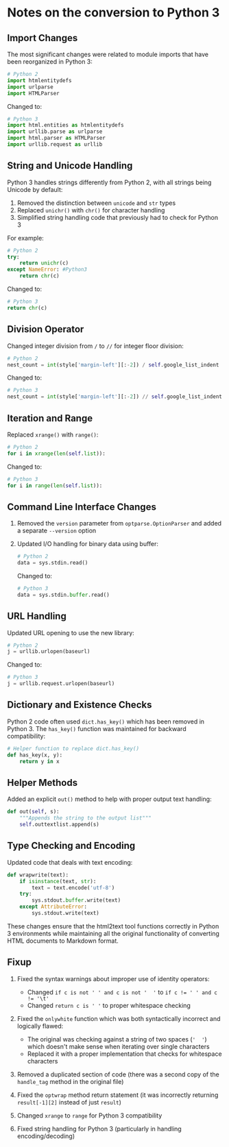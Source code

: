 # Notes on the conversion to Python 3

## Import Changes

The most significant changes were related to module imports that have been reorganized in Python 3:

```python
# Python 2
import htmlentitydefs
import urlparse
import HTMLParser
```

Changed to:

```python
# Python 3
import html.entities as htmlentitydefs
import urllib.parse as urlparse
import html.parser as HTMLParser
import urllib.request as urllib
```

## String and Unicode Handling

Python 3 handles strings differently from Python 2, with all strings being Unicode by default:

1. Removed the distinction between `unicode` and `str` types
2. Replaced `unichr()` with `chr()` for character handling
3. Simplified string handling code that previously had to check for Python 3

For example:
```python
# Python 2
try:
    return unichr(c)
except NameError: #Python3
    return chr(c)
```

Changed to:
```python
# Python 3
return chr(c)
```

## Division Operator

Changed integer division from `/` to `//` for integer floor division:

```python
# Python 2
nest_count = int(style['margin-left'][:-2]) / self.google_list_indent
```

Changed to:
```python
# Python 3
nest_count = int(style['margin-left'][:-2]) // self.google_list_indent
```

## Iteration and Range

Replaced `xrange()` with `range()`:

```python
# Python 2
for i in xrange(len(self.list)):
```

Changed to:
```python
# Python 3
for i in range(len(self.list)):
```

## Command Line Interface Changes

1. Removed the `version` parameter from `optparse.OptionParser` and added a separate `--version` option
2. Updated I/O handling for binary data using buffer:
   ```python
   # Python 2
   data = sys.stdin.read()
   ```
   
   Changed to:
   ```python
   # Python 3
   data = sys.stdin.buffer.read()
   ```

## URL Handling

Updated URL opening to use the new library:

```python
# Python 2
j = urllib.urlopen(baseurl)
```

Changed to:
```python
# Python 3
j = urllib.request.urlopen(baseurl)
```

## Dictionary and Existence Checks

Python 2 code often used `dict.has_key()` which has been removed in Python 3. The `has_key()` function was maintained for backward compatibility:

```python
# Helper function to replace dict.has_key()
def has_key(x, y):
    return y in x
```

## Helper Methods

Added an explicit `out()` method to help with proper output text handling:

```python
def out(self, s):
    """Appends the string to the output list"""
    self.outtextlist.append(s)
```

## Type Checking and Encoding

Updated code that deals with text encoding:

```python
def wrapwrite(text):
    if isinstance(text, str):
        text = text.encode('utf-8')
    try:
        sys.stdout.buffer.write(text)
    except AttributeError:
        sys.stdout.write(text)
```

These changes ensure that the html2text tool functions correctly in Python 3 environments while maintaining all the original functionality of converting HTML documents to Markdown format.


## Fixup

1. Fixed the syntax warnings about improper use of identity operators:
   - Changed `if c is not ' ' and c is not '  '` to `if c != ' ' and c != '\t'`
   - Changed `return c is ' '` to proper whitespace checking

2. Fixed the `onlywhite` function which was both syntactically incorrect and logically flawed:
   - The original was checking against a string of two spaces (`'  '`) which doesn't make sense when iterating over single characters
   - Replaced it with a proper implementation that checks for whitespace characters

3. Removed a duplicated section of code (there was a second copy of the `handle_tag` method in the original file)

4. Fixed the `optwrap` method return statement (it was incorrectly returning `result[-1][2]` instead of just `result`)

5. Changed `xrange` to `range` for Python 3 compatibility

6. Fixed string handling for Python 3 (particularly in handling encoding/decoding)
